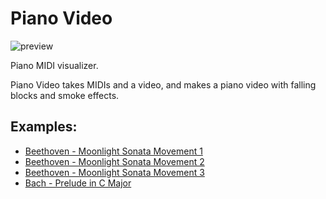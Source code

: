 # Piano Video

![preview](http://54.241.110.86:8000/assets/ex.jpg)

Piano MIDI visualizer.

Piano Video takes MIDIs and a video, and makes a piano video with falling blocks and smoke effects.

## Examples:

* [Beethoven - Moonlight Sonata Movement 1](https://www.youtube.com/watch?v=l3jw24EY0EA)
* [Beethoven - Moonlight Sonata Movement 2](https://www.youtube.com/watch?v=lIw380uwtc0)
* [Beethoven - Moonlight Sonata Movement 3](https://www.youtube.com/watch?v=0k1fm5vD5LM)
* [Bach - Prelude in C Major](https://www.youtube.com/watch?v=EGHkEqmVe4A)

[docs]: https://github.com/HuangPatrick16777216/piano_video/wiki
